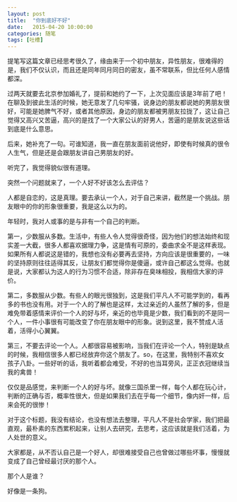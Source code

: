 ```yaml
---
layout: post
title:  "你到底好不好"
date:   2015-04-20 10:00:00
categories: 随笔
tags: [吐槽]
---
```


提笔写这篇文章已经思考很久了，缘由来于一个初中朋友，异性朋友，很难得的是，我们不仅认识，而且还是同年同月同日的密友，虽不常联系，但比任何人感情都深。<!--more-->

过两天就要去北京参加婚礼了，提前和她约了一下，上次见面应该是3年前了吧！在聊及到彼此生活的时候，她无意发了几句牢骚，说身边的朋友都说她的男朋友很好，可能是她脾气不好，或者其他原因，身边的朋友都被男朋友拉拢了，这让自己觉得又高兴又苦逼，高兴的是找了一个大家公认的好男人，苦逼的是朋友说这些话到底是什么意思。

后来，她补充了一句。可谁知道，我一直在朋友面前说他好，即使有时候真的很令人生气，但是还是会跟朋友讲自己男朋友的好。

听完了，我觉得貌似很有道理。

突然一个问题就来了，一个人好不好该怎么去评估？

人都是自恋的，这是真理。要去承认一个人，对于自己来讲，截然是一个挑战。朋友眼中的你的形象很重要，我是这么以为的。

年轻时，我对人或事的是与非有一个自己的判断。

第一，少数服从多数。生活中，有些人令人觉得很奇怪，因为他们的想法始终和现实差一大截，很多人都喜欢据理力争，这是情有可原的，委曲求全不是这样表现。如果所有人都说这是错的，我想也没有必要再去坚持，方向应该是很重要的，一味的坚持原则往往适得其反，让朋友们都觉得你是傻逼，或许自己都这么觉得。也就是说，大家都认为这人的行为习惯不合适，除非存在臭味相投，我相信大家的评价。

第二，多数服从少数。有些人的眼光很独到，这是我们平凡人不可能学到的，看再多的书也没有用。对于一个人的了解也是这样，太过亲近的人虽然了解的多，但是难免带着感情来评价一个人的好与坏，亲近的也毕竟是少数，我们看到的不是同一个人，一件小事很有可能改变了你在朋友眼中的形象。说到这里，我不赞成人活着，活得小心翼翼。

第三，不要去评论一个人。人都很容易被影响，当我们在评论一个人，特别是缺点的时候，我相信很多人都已经放弃你这个朋友了。so，在这里，我特别不喜欢女孩子八卦。一些好听的话，我听着都会难受，不好的也当耳旁风，正正衣冠继续当我的禽兽！

仅仅是品感觉，来判断一个人的好与坏。就像三国杀里一样，每个人都在玩心计，判断的正确与否，概率性很大，但是如果我们去在乎每一个细节，像内奸一样，后来会死的很惨！

对于这个标题，我没有结论，也没有想法去整理，平凡人不是社会学家，我们把最直观，最朴素的东西累积起来，让别人去研究，去思考，这应该就是我们活着，为人处世的意义。

大家都是，从不否认自己是一个好人，却很难接受自己也曾做过哪些坏事，慢慢就变成了自己曾经最讨厌的那个人。

那个人是谁？

好像是一条狗。
